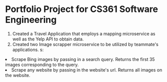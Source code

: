 # Portfolio Project for CS361 Software Engineering 

1) Created a Travel Application that employs a mapping microservice as well as the Yelp API to obtain data. 
2) Created two Image scrapper microservice to be utilized by teammate's applications. s: </p>
<li> Scrape Bing images by passing in a search query. Returns the first 35 images corresponding to the query.</li>
<li>Scrape any website by passing in the website's url. Returns all images on the website.</li>

